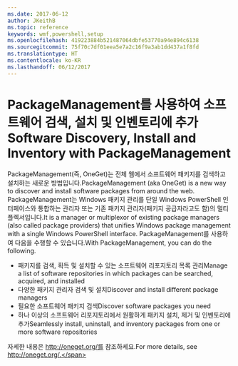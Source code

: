 ```yaml
---
ms.date: 2017-06-12
author: JKeithB
ms.topic: reference
keywords: wmf,powershell,setup
ms.openlocfilehash: 419223884b521487064dbfe53770a94e894c6138
ms.sourcegitcommit: 75f70c7df01eea5e7a2c16f9a3ab1dd437a1f8fd
ms.translationtype: HT
ms.contentlocale: ko-KR
ms.lasthandoff: 06/12/2017
---
```

# <a name="software-discovery-install-and-inventory-with-packagemanagement"></a><span data-ttu-id="966fb-102">PackageManagement를 사용하여 소프트웨어 검색, 설치 및 인벤토리에 추가</span><span class="sxs-lookup"><span data-stu-id="966fb-102">Software Discovery, Install and Inventory with PackageManagement</span></span>

<span data-ttu-id="966fb-103">PackageManagement(즉, OneGet)는 전체 웹에서 소프트웨어 패키지를 검색하고 설치하는 새로운 방법입니다.</span><span class="sxs-lookup"><span data-stu-id="966fb-103">PackageManagement (aka OneGet) is a new way to discover and install software packages from around the web.</span></span> <span data-ttu-id="966fb-104">PackageManagement는 Windows 패키지 관리를 단일 Windows PowerShell 인터페이스와 통합하는 관리자 또는 기존 패키지 관리자(패키지 공급자라고도 함)의 멀티플렉서입니다.</span><span class="sxs-lookup"><span data-stu-id="966fb-104">It is a manager or multiplexor of existing package managers (also called package providers) that unifies Windows package management with a single Windows PowerShell interface.</span></span> <span data-ttu-id="966fb-105">PackageManagement를 사용하여 다음을 수행할 수 있습니다.</span><span class="sxs-lookup"><span data-stu-id="966fb-105">With PackageManagement, you can do the following.</span></span>

-   <span data-ttu-id="966fb-106">패키지를 검색, 획득 및 설치할 수 있는 소프트웨어 리포지토리 목록 관리</span><span class="sxs-lookup"><span data-stu-id="966fb-106">Manage a list of software repositories in which packages can be searched, acquired, and installed</span></span>
-   <span data-ttu-id="966fb-107">다양한 패키지 관리자 검색 및 설치</span><span class="sxs-lookup"><span data-stu-id="966fb-107">Discover and install different package managers</span></span>
-   <span data-ttu-id="966fb-108">필요한 소프트웨어 패키지 검색</span><span class="sxs-lookup"><span data-stu-id="966fb-108">Discover software packages you need</span></span>
-   <span data-ttu-id="966fb-109">하나 이상의 소프트웨어 리포지토리에서 원활하게 패키지 설치, 제거 및 인벤토리에 추가</span><span class="sxs-lookup"><span data-stu-id="966fb-109">Seamlessly install, uninstall, and inventory packages from one or more software repositories</span></span>

<span data-ttu-id="966fb-110">자세한 내용은 http://oneget.org/를 참조하세요.</span><span class="sxs-lookup"><span data-stu-id="966fb-110">For more details, see http://oneget.org/.</span></span>

